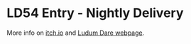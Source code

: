 # LD54 Entry - Nightly Delivery

More info on [itch.io](https://franke333.itch.io/ld54) and [Ludum Dare webpage](https://ldjam.com/events/ludum-dare/54/nightly-delivery).
 
 
